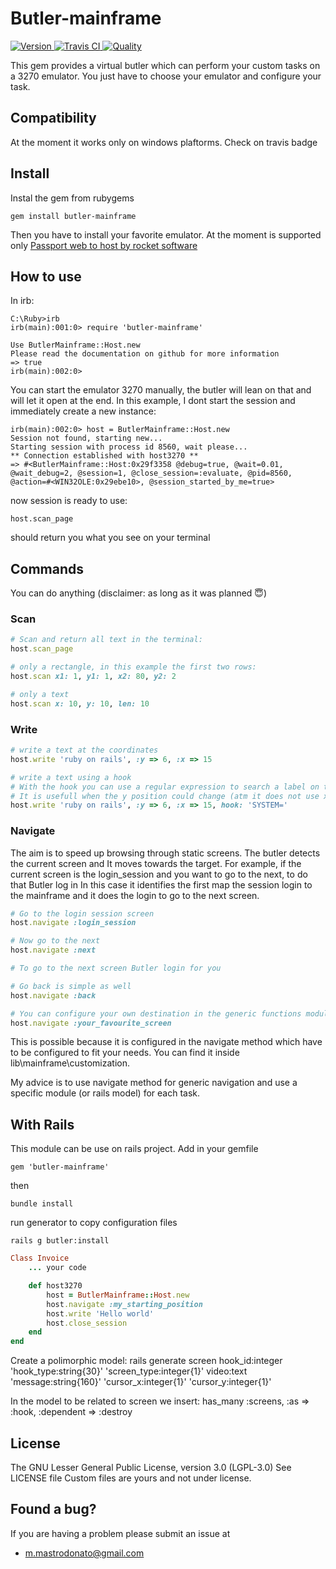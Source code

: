 # Butler-mainframe

[![Version     ](http://img.shields.io/gem/v/butler-mainframe.svg)                     ](https://rubygems.org/gems/butler-mainframe)
[![Travis CI   ](http://img.shields.io/travis/marcomd/butler-mainframe/master.svg)     ](https://travis-ci.org/marcomd/butler-mainframe)
[![Quality     ](http://img.shields.io/codeclimate/github/marcomd/butler-mainframe.svg)](https://codeclimate.com/github/marcomd/butler-mainframe)

This gem provides a virtual butler which can perform your custom tasks on a 3270 emulator.
You just have to choose your emulator and configure your task.

## Compatibility

At the moment it works only on windows plaftorms.
Check on travis badge


## Install

Instal the gem from rubygems

    gem install butler-mainframe

Then you have to install your favorite emulator.
At the moment is supported only [Passport web to host by rocket software](http://www.rocketsoftware.com/products/rocket-passport-web-to-host)

## How to use

In irb:

    C:\Ruby>irb
    irb(main):001:0> require 'butler-mainframe'

    Use ButlerMainframe::Host.new
    Please read the documentation on github for more information
    => true
    irb(main):002:0>

You can start the emulator 3270 manually, the butler will lean on that and will let it open at the end.
In this example, I dont start the session and immediately create a new instance:

    irb(main):002:0> host = ButlerMainframe::Host.new
    Session not found, starting new...
    Starting session with process id 8560, wait please...
    ** Connection established with host3270 **
    => #<ButlerMainframe::Host:0x29f3358 @debug=true, @wait=0.01, @wait_debug=2, @session=1, @close_session=:evaluate, @pid=8560, @action=#<WIN32OLE:0x29ebe10>, @session_started_by_me=true>

now session is ready to use:

    host.scan_page

should return you what you see on your terminal

## Commands

You can do anything (disclaimer: as long as it was planned :innocent:)

### Scan
```ruby
# Scan and return all text in the terminal:
host.scan_page

# only a rectangle, in this example the first two rows:
host.scan x1: 1, y1: 1, x2: 80, y2: 2

# only a text
host.scan x: 10, y: 10, len: 10
```

### Write
```ruby
# write a text at the coordinates
host.write 'ruby on rails', :y => 6, :x => 15

# write a text using a hook
# With the hook you can use a regular expression to search a label on the y axis (3 rows up and down)
# It is usefull when the y position could change (atm it does not use x axis)
host.write 'ruby on rails', :y => 6, :x => 15, hook: 'SYSTEM='
```

### Navigate

The aim is to speed up browsing through static screens.
The butler detects the current screen and It moves towards the target.
For example, if the current screen is the login_session and you want to go to the next, to do that Butler log in
In this case it identifies the first map the session login to the mainframe and it does the login to go to the next screen.

```ruby
# Go to the login session screen
host.navigate :login_session

# Now go to the next
host.navigate :next

# To go to the next screen Butler login for you

# Go back is simple as well
host.navigate :back

# You can configure your own destination in the generic functions module
host.navigate :your_favourite_screen
```

This is possible because it is configured in the navigate method which have to be configured to fit your needs. You can find it inside lib\mainframe\customization.

My advice is to use navigate method for generic navigation and use a specific module (or rails model) for each task.

## With Rails

This module can be use on rails project.
Add in your gemfile

    gem 'butler-mainframe'

then

    bundle install

run generator to copy configuration files

    rails g butler:install

```ruby
Class Invoice
    ... your code

    def host3270
        host = ButlerMainframe::Host.new
        host.navigate :my_starting_position
        host.write 'Hello world'
        host.close_session
    end
end
```

Create a polimorphic model:
rails generate screen hook_id:integer 'hook_type:string{30}' 'screen_type:integer{1}' video:text 'message:string{160}' 'cursor_x:integer{1}' 'cursor_y:integer{1}'

In the model to be related to screen we insert:
has_many :screens, :as => :hook, :dependent => :destroy

## License

The GNU Lesser General Public License, version 3.0 (LGPL-3.0)
See LICENSE file
Custom files are yours and not under license.


## Found a bug?

If you are having a problem please submit an issue at
* m.mastrodonato@gmail.com




